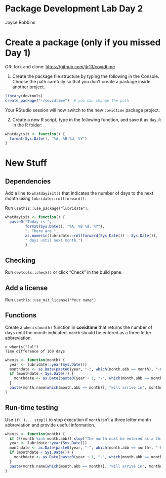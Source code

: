 Package Development Lab Day 2
================
Joyce Robbins

# Create a package (only if you missed Day 1)

OR: fork and clone: <https://github.com/jtr13/covidtime>

1.  Create the package file structure by typing the following in the
    Console. Choose the path carefully so that you don’t create a
    package inside another project.

``` r
library(devtools)
create_package("~/covidtime")  # you can change the path
```

Your RStudio session will now switch to the new `covidtime` package
project.

2.  Create a new R script, type in the following function, and save it
    as `day.R` in the R folder:

``` r
whatdayisit <- function() {
  format(Sys.Date(), "%A, %B %d, %Y")
}
```

# New Stuff

## Dependencies

Add a line to `whatdayisit()` that indicates the number of days to the
next month using `lubridate::rollforward()`.

Run `usethis::use_package("lubridate")`.

``` r
whatdayisit <- function() {
  paste0("Today is ",
         format(Sys.Date(), "%A, %B %d, %Y"),
         ". There are ", 
         as.numeric(lubridate::rollforward(Sys.Date()) - Sys.Date()),
         " days until next month.")
         }
```

## Checking

Run `devtools::check()` or click “Check” in the build pane.

## Add a license

Run `usethis::use_mit_license("Your name")`

## Functions

Create a `whenis(month)` function in **covidtime** that returns the
number of days until the month indicated. `month` should be entered as a
three letter abbreviation.

    > whenis("Jul")
    Time difference of 169 days

``` r
whenis <- function(month) {
  year <- lubridate::year(Sys.Date())
  monthdate <- as.Date(paste0(year, "-", which(month.abb == month), "-01"))
  if (monthdate < Sys.Date()) {
    monthdate <- as.Date(paste0(year + 1, "-", which(month.abb == month), "-01"))
  }
  paste(month.name[which(month.abb == month)], "will arrive in", monthdate - Sys.Date(), "days.")
}
```

## Run-time testing

Use `if( )... stop()` to stop execution if `month` isn’t a three letter
month abbreviation and provide useful information.

``` r
whenis <- function(month) {
  if (!(month %in% month.abb)) stop("The month must be entered as a three letter abbreviation: ", paste(month.abb, collapse = " "))
  year <- lubridate::year(Sys.Date())
  monthdate <- as.Date(paste0(year, "-", which(month.abb == month), "-01"))
  if (monthdate < Sys.Date()) {
    monthdate <- as.Date(paste0(year + 1, "-", which(month.abb == month), "-01"))
  }
  paste(month.name[which(month.abb == month)], "will arrive in", monthdate - Sys.Date(), "days.")
}
```
